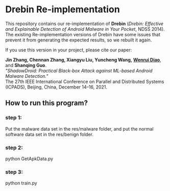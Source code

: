 # Drebin Re-implementation

This repository contains our re-implementation of **Drebin** (*Drebin: Effective and Explainable Detection of Android Malware in Your Pocket*, NDSS 2014). The existing Re-implementation versions of Drebin have some issues that prevent it from generating the expected results, so we rebuilt it again.

If you use this version in your project, please cite our paper:

**Jin Zhang, Chennan Zhang, Xiangyu Liu, Yuncheng Wang,** [**Wenrui Diao**](https://diaowenrui.github.io/), and **Shanqing Guo**.  
*"ShadowDroid: Practical Black-box Attack against ML-based Android Malware Detection."*  
The 27th IEEE International Conference on Parallel and Distributed Systems (ICPADS), Beijing, China, December 14–16, 2021.


## How to run this program?
### step 1:
Put the malware data set in the res/malware folder, and put the normal software data set in the res/benign folder.
### step 2:
python GetApkData.py
### step 3:
python train.py
